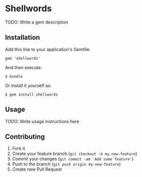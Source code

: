 # Shellwords

TODO: Write a gem description

## Installation

Add this line to your application's Gemfile:

    gem 'shellwords'

And then execute:

    $ bundle

Or install it yourself as:

    $ gem install shellwords

## Usage

TODO: Write usage instructions here

## Contributing

1. Fork it
2. Create your feature branch (`git checkout -b my-new-feature`)
3. Commit your changes (`git commit -am 'Add some feature'`)
4. Push to the branch (`git push origin my-new-feature`)
5. Create new Pull Request
